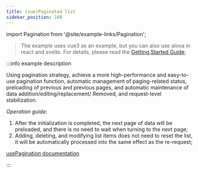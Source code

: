 ```yaml
---
title: (vue)Paginated list
sidebar_position: 100
---
```


import Pagination from '@site/example-links/Pagination';

> The example uses vue3 as an example, but you can also use alova in react and svelte. For details, please read the [Getting Started Guide](/tutorial/getting-started);

<Pagination></Pagination>

:::info example description

Using pagination strategy, achieve a more high-performance and easy-to-use pagination function, automatic management of paging-related status, preloading of previous and previous pages, and automatic maintenance of data addition/editing/replacement/ Removed, and request-level stabilization.

_Operation guide:_

1. After the initialization is completed, the next page of data will be preloaded, and there is no need to wait when turning to the next page;
2. Adding, deleting, and modifying list items does not need to reset the list, it will be automatically processed into the same effect as the re-request;

[usePagination documentation](/tutorial/strategy/usePagination)

:::
